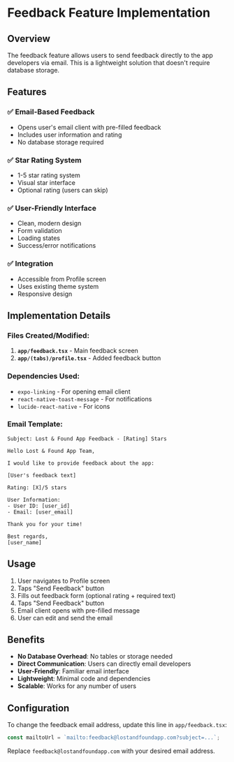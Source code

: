 # Feedback Feature Implementation

## Overview
The feedback feature allows users to send feedback directly to the app developers via email. This is a lightweight solution that doesn't require database storage.

## Features

### ✅ **Email-Based Feedback**
- Opens user's email client with pre-filled feedback
- Includes user information and rating
- No database storage required

### ✅ **Star Rating System**
- 1-5 star rating system
- Visual star interface
- Optional rating (users can skip)

### ✅ **User-Friendly Interface**
- Clean, modern design
- Form validation
- Loading states
- Success/error notifications

### ✅ **Integration**
- Accessible from Profile screen
- Uses existing theme system
- Responsive design

## Implementation Details

### Files Created/Modified:
1. **`app/feedback.tsx`** - Main feedback screen
2. **`app/(tabs)/profile.tsx`** - Added feedback button

### Dependencies Used:
- `expo-linking` - For opening email client
- `react-native-toast-message` - For notifications
- `lucide-react-native` - For icons

### Email Template:
```
Subject: Lost & Found App Feedback - [Rating] Stars

Hello Lost & Found App Team,

I would like to provide feedback about the app:

[User's feedback text]

Rating: [X]/5 stars

User Information:
- User ID: [user_id]
- Email: [user_email]

Thank you for your time!

Best regards,
[user_name]
```

## Usage

1. User navigates to Profile screen
2. Taps "Send Feedback" button
3. Fills out feedback form (optional rating + required text)
4. Taps "Send Feedback" button
5. Email client opens with pre-filled message
6. User can edit and send the email

## Benefits

- **No Database Overhead**: No tables or storage needed
- **Direct Communication**: Users can directly email developers
- **User-Friendly**: Familiar email interface
- **Lightweight**: Minimal code and dependencies
- **Scalable**: Works for any number of users

## Configuration

To change the feedback email address, update this line in `app/feedback.tsx`:
```typescript
const mailtoUrl = `mailto:feedback@lostandfoundapp.com?subject=...`;
```

Replace `feedback@lostandfoundapp.com` with your desired email address. 